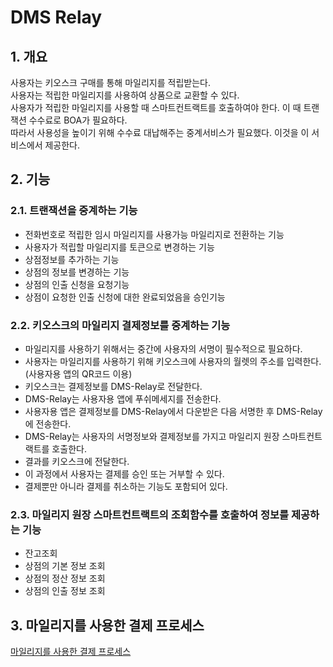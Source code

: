 # DMS Relay

## 1. 개요

사용자는 키오스크 구매를 통해 마일리지를 적립받는다.  
사용자는 적립한 마일리지를 사용하여 상품으로 교환할 수 있다.  
사용자가 적립한 마일리지를 사용할 때 스마트컨트랙트를 호출하여야 한다. 이 때 트랜잭션 수수료로 BOA가 필요하다.  
따라서 사용성을 높이기 위해 수수료 대납해주는 중계서비스가 필요했다. 이것을 이 서비스에서 제공한다.

## 2. 기능

### 2.1. 트랜잭션을 중계하는 기능

-   전화번호로 적립한 임시 마일리지를 사용가능 마일리지로 전환하는 기능
-   사용자가 적립할 마일리지를 토큰으로 변경하는 기능
-   상점정보를 추가하는 기능
-   상점의 정보를 변경하는 기능
-   상점의 인출 신청을 요청기능
-   상점이 요청한 인출 신청에 대한 완료되었음을 승인기능

### 2.2. 키오스크의 마일리지 결제정보를 중계하는 기능

-   마일리지를 사용하기 위해서는 중간에 사용자의 서명이 필수적으로 필요하다.
-   사용자는 마일리지를 사용하기 위해 키오스크에 사용자의 월렛의 주소를 입력한다. (사용자용 앱의 QR코드 이용)
-   키오스크는 결제정보를 DMS-Relay로 전달한다.
-   DMS-Relay는 사용자용 앱에 푸쉬메세지를 전송한다.
-   사용자용 앱은 결제정보를 DMS-Relay에서 다운받은 다음 서명한 후 DMS-Relay에 전송한다.
-   DMS-Relay는 사용자의 서명정보와 결제정보를 가지고 마일리지 원장 스마트컨트랙트를 호출한다.
-   결과를 키오스크에 전달한다.
-   이 과정에서 사용자는 결제를 승인 또는 거부할 수 있다.
-   결제뿐만 아니라 결제를 취소하는 기능도 포함되어 있다.

### 2.3. 마일리지 원장 스마트컨트랙트의 조회함수를 호출하여 정보를 제공하는 기능

-   잔고조회
-   상점의 기본 정보 조회
-   상점의 정산 정보 조회
-   상점의 인출 정보 조회

## 3. 마일리지를 사용한 결제 프로세스

[마일리지를 사용한 결제 프로세스](docs%2Floyalty-payment.md)
